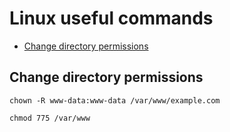 # Linux useful commands

- [Change directory permissions](#change-directory-permissions)

## Change directory permissions

`chown -R www-data:www-data /var/www/example.com`

`chmod 775 /var/www`
